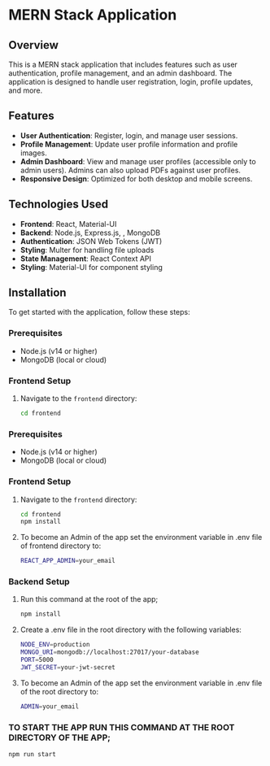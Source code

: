 # MERN Stack Application

## Overview

This is a MERN stack application that includes features such as user authentication, profile management, and an admin dashboard. The application is designed to handle user registration, login, profile updates, and more.

## Features

- **User Authentication**: Register, login, and manage user sessions.
- **Profile Management**: Update user profile information and profile images.
- **Admin Dashboard**: View and manage user profiles (accessible only to admin users). Admins can also upload PDFs against user profiles.
- **Responsive Design**: Optimized for both desktop and mobile screens.

## Technologies Used

- **Frontend**: React, Material-UI
- **Backend**: Node.js, Express.js, , MongoDB
- **Authentication**: JSON Web Tokens (JWT)
- **Styling**: Multer for handling file uploads
- **State Management**: React Context API
- **Styling**: Material-UI for component styling

## Installation

To get started with the application, follow these steps:

### Prerequisites

- Node.js (v14 or higher)
- MongoDB (local or cloud)

### Frontend Setup

1. Navigate to the `frontend` directory:

   ```bash
   cd frontend

### Prerequisites

- Node.js (v14 or higher)
- MongoDB (local or cloud)

### Frontend Setup

1. Navigate to the `frontend` directory:

   ```bash
   cd frontend
   npm install
   
 2. To become an Admin of the app set the environment variable in .env file of frontend directory to:
     ```bash
     REACT_APP_ADMIN=your_email

### Backend Setup

1. Run this command at the root of the app;

   ```bash
   npm install
   
3.  Create a .env file in the root directory with the following variables:

    ```bash
    NODE_ENV=production
    MONGO_URI=mongodb://localhost:27017/your-database
    PORT=5000
    JWT_SECRET=your-jwt-secret

4. To become an Admin of the app set the environment variable in .env file of the root directory to:
 
    ```bash
    ADMIN=your_email

### TO START THE APP RUN THIS COMMAND AT THE ROOT DIRECTORY OF THE APP;

   ```bash
   npm run start
